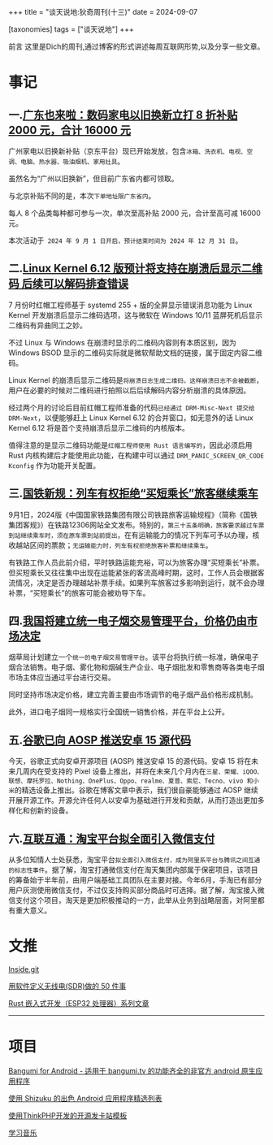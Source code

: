 +++
title = "谈天说地:狄奇周刊(十三)"
date = 2024-09-07

[taxonomies]
tags = ["谈天说地"]
+++

前言 这里是Dich的周刊,通过博客的形式讲述每周互联网形势,以及分享一些文章。

<!-- more -->
# **事记**

## **一.[广东也来啦：数码家电以旧换新立打 8 折补贴 2000 元，合计 16000 元](https://www.ithome.com/0/792/649.htm)**

广州家电以旧换新补贴（京东平台）现已开始发放，包含``冰箱、洗衣机、电视、空调、电脑、热水器、吸油烟机、家用灶具``。

虽然名为“广州以旧换新”，但目前广东省内都可领取。

与北京补贴不同的是，本次``下单地址限广东省内``。

每人 8 个品类每种都可参与一次，单次至高补贴 2000 元，合计至高可减 16000 元。

本次活动于`` 2024 年 9 月 1 日开启，预计结束时间为 2024 年 12 月 31 日``。



## **二.[Linux Kernel 6.12 版预计将支持在崩溃后显示二维码 后续可以解码排查错误](https://www.landiannews.com/archives/105682.html)**

7 月份时红帽工程师基于 systemd 255 + 版的全屏显示错误消息功能为 Linux Kernel 开发崩溃后显示二维码选项，这与微软在 Windows 10/11 蓝屏死机后显示二维码有异曲同工之妙。

不过 Linux 与 Windows 在崩溃时显示的二维码内容则有本质区别，因为 Windows BSOD 显示的二维码实际就是微软帮助文档的链接，属于固定内容二维码。

Linux Kernel 的崩溃后显示二维码是``将崩溃日志生成二维码，这样崩溃日志不会被截断``，用户在必要的时候对二维码进行拍照以后后续解码内容分析崩溃的具体原因。

经过两个月的讨论后目前红帽工程师准备的代码``已经通过 DRM-Misc-Next 提交给 DRM-Next``，以便能够赶上 Linux Kernel 6.12 的合并窗口，如无意外的话 Linux Kernel 6.12 将是首个支持崩溃后显示二维码的内核版本。

值得注意的是显示二维码功能是``红帽工程师使用 Rust 语言编写的``，因此必须启用 Rust 内核构建后才能使用此功能，在构建中可以通过 ``DRM_PANIC_SCREEN_QR_CODE Kconfig`` 作为功能开关配置。


## **三.[国铁新规：列车有权拒绝“买短乘长”旅客继续乘车](https://www.163.com/dy/article/JBFVF0IO0514R9P4.html)**

9月1日，2024版《中国国家铁路集团有限公司铁路旅客运输规程》（简称《国铁集团客规》）在铁路12306网站全文发布。特别的，``第三十五条明确，旅客要求越过车票到站继续乘车时，须在原车票到站前提出``，在有运输能力的情况下列车可予以办理，核收越站区间的票款；``无运输能力时，列车有权拒绝旅客补票和继续乘车``。

有铁路工作人员此前介绍，平时铁路运能充裕，可以为旅客办理“买短乘长”补票。但买短乘长又往往集中出现在运能紧张的客流高峰时期，这时，工作人员会根据客流情况，决定是否办理越站补票手续。如果列车旅客过多影响到运行，就不会办理补票，“买短乘长”的旅客可能会被劝导下车。



## **四.[我国将建立统一电子烟交易管理平台，价格仍由市场决定](https://www.zaobao.com.sg/realtime/china/story20240902-4598807)**

烟草局计划建立一个``统一的电子烟交易管理平台``。该平台将执行统一标准，确保电子烟合法销售。电子烟、雾化物和烟碱生产企业、电子烟批发和零售商等各类电子烟市场主体应当通过平台进行交易。

同时坚持市场决定价格，建立完善主要由市场调节的电子烟产品价格形成机制。

此外，进口电子烟同一规格实行全国统一销售价格，并在平台上公开。


## **五.[谷歌已向 AOSP 推送安卓 15 源代码](https://t.me/xhqcankao/13185)**

今天，谷歌正式向安卓开源项目 (AOSP) 推送安卓 15 的源代码。安卓 15 将在未来几周内在受支持的 Pixel 设备上推出，并将在未来几个月内在``三星、荣耀、iQOO、联想、摩托罗拉、Nothing、OnePlus、Oppo、realme、夏普、索尼、Tecno、vivo 和小米``的精选设备上推出。谷歌在博客文章中表示，我们很自豪能够通过 AOSP 继续开展开源工作。开源允许任何人以安卓为基础进行开发和贡献，从而打造出更加多样化和创新的设备。


## **六.[互联互通：淘宝平台拟全面引入微信支付](https://t.me/xhqcankao/13188)**
从多位知情人士处获悉，淘宝平台``拟全面引入微信支付，成为阿里系平台与腾讯之间互通的标志性事件``。据了解，淘宝打通微信支付在淘天集团内部属于保密项目，该项目的筹备始于半年前，由用户端基础工具团队在主要对接。今年6月，手淘已有部分用户灰测使用微信支付，不过仅支持购买部分商品时可选择。据了解，淘宝接入微信支付这个项目，淘天是更加积极推动的一方，此举从业务到战略层面，对阿里都有重大意义。


# **文推**


[Inside.git](https://jvns.ca/blog/2024/01/26/inside-git/)

[用软件定义无线电(SDR)做的 50 件事](https://wuminboke.site/2024/08/28/translated/50-things-with-sdr/)


[Rust 嵌入式开发（ESP32 处理器）系列文章](https://blog.opsnull.com/rust-embedded/)

---

# **项目**

[Bangumi for Android - 适用于 bangumi.tv 的功能齐全的非官方 android 原生应用程序](https://github.com/xiaoyvyv/bangumi)

[使用 Shizuku 的出色 Android 应用程序精选列表](https://github.com/timschneeb/awesome-shizuku)

[使用ThinkPHP开发的开源发卡站模板](https://github.com/w-hehe/hmyk)

[学习音乐](https://www.musicca.com/zh)